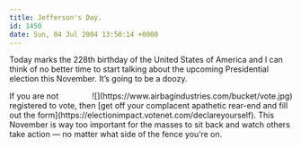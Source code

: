 ```yaml
---
title: Jefferson's Day.
id: 1450
date: Sun, 04 Jul 2004 13:50:14 +0000
---
```


Today marks the 228th birthday of the United States of America and I can think of no better time to start talking about the upcoming Presidential election this November. It’s going to be a doozy.



<div style="float: right; padding-left: 8px;">![](https://www.airbagindustries.com/bucket/vote.jpg)</div>If you are not registered to vote, then [get off your complacent apathetic rear-end and fill out the form](https://electionimpact.votenet.com/declareyourself). This November is way too important for the masses to sit back and watch others take action — no matter what side of the fence you’re on.





